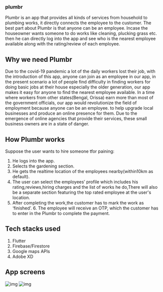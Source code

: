 ### plumbr
Plumbr is an app that provides all kinds of services from household to plumbing  works, it directly connects the employee to the customer. The best part about  Plumbr is that anyone can be an employee. 
Incase the houseowner wants someone to do works like cleaning, plucking grass  etc. then he can directly log into the app and see who is the nearest employee  available along with the rating/review of each employee. 

## Why we need Plumbr 
Due to the covid-19 pandemic a lot of the daily workers lost their job, with the  introduction of this app, anyone can join as an employee in our app, in the present  scenario a lot of people find difficulty in finding workers for doing basic jobs at  their house especially the older generation, our app makes it easy for anyone to  find the nearest employee available. 
In a time where workers from other states(Bengal, Orissa) earn more than most of  the government officials, our app would revolutionize the field of employment  because anyone can be an employee. to help upgrade local businesses and  produce an online presence for them. Due to the emergence of online agencies  that provide their services, these small business owners are in a state of danger.

## How Plumbr works 
Suppose the user wants to hire someone tfor paining:
1. He logs into the app. 
2. Selects the gardening section. 
3. He gets the realtime location of the employees nearby(within10km as  default). 
4. The user can select the employees’ profile which includes his  rating,reviews,hiring charges and the list of works he do,There will also be a  separate section featuring the top rated employee at the user's location. 
5. After completing the work,the customer has to mark the work as ‘finished’. 6. The employee will receive an OTP, which the customer has to enter in the  Plumbr to complete the payment. 

## Tech stacks used
1. Flutter
2. Firebase/Firestore
3. Google maps APIs
4. Adobe XD

## App screens
![img](https://user-images.githubusercontent.com/75473780/152063368-9ce59ddd-140e-4893-a5c9-d01ab2a292b4.jpg)
![img](https://user-images.githubusercontent.com/75473780/152063391-8e1aca46-915f-423f-b82e-7c52f1afb1a1.jpg)


